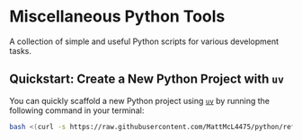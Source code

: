 # Miscellaneous Python Tools

A collection of simple and useful Python scripts for various development tasks.

## Quickstart: Create a New Python Project with `uv`

You can quickly scaffold a new Python project using [`uv`](https://github.com/astral-sh/uv) by running the following command in your terminal:

```bash
bash <(curl -s https://raw.githubusercontent.com/MattMcL4475/python/refs/heads/main/create-uv-project.sh) myproject
